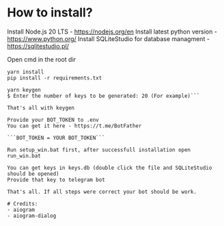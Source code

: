 # How to install?

Install Node.js 20 LTS - https://nodejs.org/en
Install latest python version - https://www.python.org/
Install SQLiteStudio for database managment - https://sqlitestudio.pl/

Open cmd in the root dir
```npm i -g yarn
yarn install
pip install -r requirements.txt

yarn keygen
$ Enter the number of keys to be generated: 20 (For example)```

That's all with keygen

Provide your BOT_TOKEN to .env
You can get it here - https://t.me/BotFather

```BOT_TOKEN = YOUR BOT_TOKEN```

Run setup_win.bat first, after successfull installation open run_win.bat

You can get keys in keys.db (double click the file and SQLiteStudio should be opened)
Provide that key to telegram bot

That's all. If all steps were correct your bot should be work.

# Credits:
- aiogram
- aiogram-dialog
